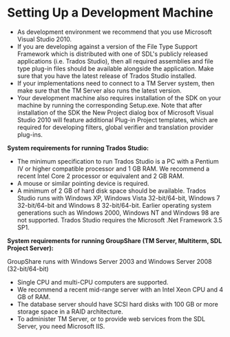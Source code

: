 Setting Up a Development Machine
=====
* As development environment we recommend that you use Microsoft Visual Studio 2010.
* If you are developing against a version of the File Type Support Framework which is distributed with one of SDL's publicly released applications (i.e. Trados Studio), then all required assemblies and file type plug-in files should be available alongside the application. Make sure that you have the latest release of Trados Studio installed.
* If your implementations need to connect to a TM Server system, then make sure that the TM Server also runs the latest version.
* Your development machine also requires installation of the SDK on your machine by running the corresponding Setup.exe. Note that after installation of the SDK the New Project dialog box of Microsoft Visual Studio 2010 will feature additional Plug-in Project templates, which are required for developing filters, global verifier and translation provider plug-ins.
  
**System requirements for running Trados Studio:**

* The minimum specification to run Trados Studio is a PC with a Pentium IV or higher compatible processor and 1 GB RAM. We recommend a recent Intel Core 2 processor or equivalent and 2 GB RAM.
* A mouse or similar pointing device is required.
* A minimum of 2 GB of hard disk space should be available.
   Trados Studio runs with Windows XP, Windows Vista 32-bit/64-bit, Windows 7 32-bit/64-bit and Windows 8 32-bit/64-bit. Earlier operating system generations such as Windows 2000, Windows NT and Windows 98 are not supported.
   Trados Studio requires the Microsoft .Net Framework 3.5 SP1.

**System requirements for running GroupShare (TM Server, Multiterm, SDL Project Server):**

   GroupShare runs with Windows Server 2003 and Windows Server 2008 (32-bit/64-bit)
* Single CPU and multi-CPU computers are supported.
* We recommend a recent mid-range server with an Intel Xeon CPU and 4 GB of RAM.
* The database server should have SCSI hard disks with 100 GB or more storage space in a RAID architecture.
* To administer TM Server, or to provide web services from the SDL Server, you need Microsoft IIS.